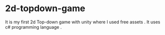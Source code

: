 # 2d-topdown-game
It is my first 2d Top-down game with unity where I used free assets . It uses c# programming language .
